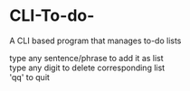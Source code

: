# CLI-To-do-
A CLI based program that manages to-do lists

type any sentence/phrase to add it as list  
type any digit to delete corresponding list  
'qq' to quit

